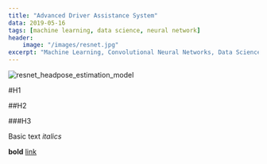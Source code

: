 ```yaml
---
title: "Advanced Driver Assistance System"
data: 2019-05-16
tags: [machine learning, data science, neural network]
header:
    image: "/images/resnet.jpg"
excerpt: "Machine Learning, Convolutional Neural Networks, Data Science"
---
```


<img src="{{  site.url }}{{ site.base.url }} /images/resnet.png" alt="resnet_headpose_estimation_model">




#H1 

##H2

###H3

Basic text
*italics*

**bold**
[link](https://github.com/kafura0)